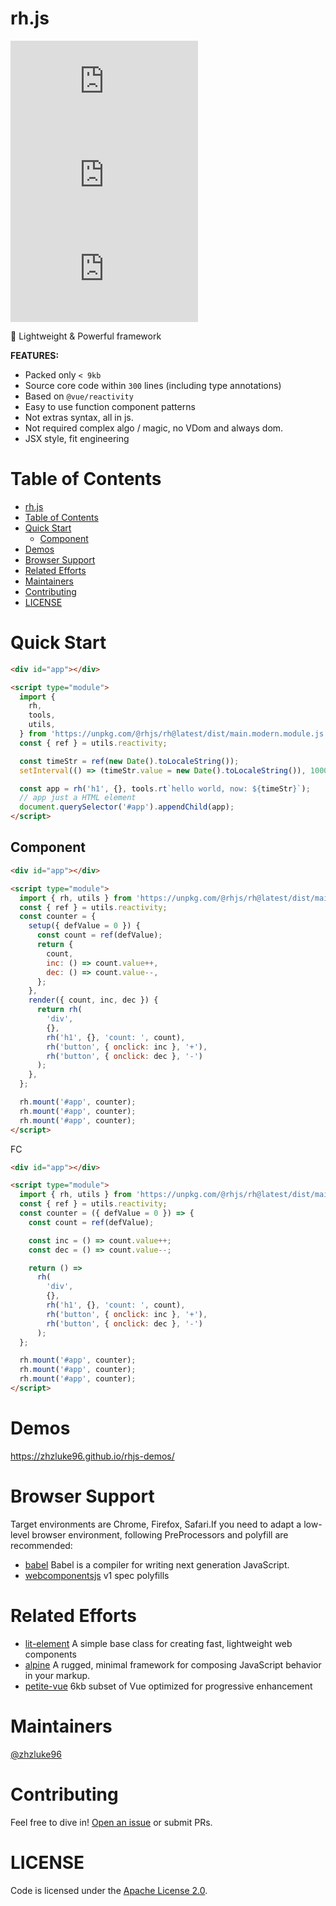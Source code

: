 # rh.js

[![size badge](https://img.shields.io/github/languages/code-size/zhzluke96/rh.js?label=size)](https://github.com/zhzLuke96/rh.js)
[![language](https://img.shields.io/github/languages/top/zhzluke96/rh.js)](https://github.com/zhzLuke96/rh.js)
[![version](https://img.shields.io/github/package-json/v/zhzluke96/rh.js)](https://github.com/zhzLuke96/rh.js)

🧩 Lightweight & Powerful framework

**FEATURES:**

- Packed only `< 9kb`
- Source core code within `300` lines (including type annotations)
- Based on `@vue/reactivity`
- Easy to use function component patterns
- Not extras syntax, all in js. 
- Not required complex algo / magic, no VDom and always dom.
- JSX style, fit engineering

# Table of Contents

- [rh.js](#rhjs)
- [Table of Contents](#table-of-contents)
- [Quick Start](#quick-start)
  - [Component](#component)
- [Demos](#demos)
- [Browser Support](#browser-support)
- [Related Efforts](#related-efforts)
- [Maintainers](#maintainers)
- [Contributing](#contributing)
- [LICENSE](#license)

<a name="quick-start"></a>

# Quick Start

```html
<div id="app"></div>

<script type="module">
  import {
    rh,
    tools,
    utils,
  } from 'https://unpkg.com/@rhjs/rh@latest/dist/main.modern.module.js';
  const { ref } = utils.reactivity;

  const timeStr = ref(new Date().toLocaleString());
  setInterval(() => (timeStr.value = new Date().toLocaleString()), 1000);

  const app = rh('h1', {}, tools.rt`hello world, now: ${timeStr}`);
  // app just a HTML element
  document.querySelector('#app').appendChild(app);
</script>
```

## Component

```html
<div id="app"></div>

<script type="module">
  import { rh, utils } from 'https://unpkg.com/@rhjs/rh@latest/dist/main.modern.module.js';
  const { ref } = utils.reactivity;
  const counter = {
    setup({ defValue = 0 }) {
      const count = ref(defValue);
      return {
        count,
        inc: () => count.value++,
        dec: () => count.value--,
      };
    },
    render({ count, inc, dec }) {
      return rh(
        'div',
        {},
        rh('h1', {}, 'count: ', count),
        rh('button', { onclick: inc }, '+'),
        rh('button', { onclick: dec }, '-')
      );
    },
  };

  rh.mount('#app', counter);
  rh.mount('#app', counter);
  rh.mount('#app', counter);
</script>
```

FC

```html
<div id="app"></div>

<script type="module">
  import { rh, utils } from 'https://unpkg.com/@rhjs/rh@latest/dist/main.modern.module.js';
  const { ref } = utils.reactivity;
  const counter = ({ defValue = 0 }) => {
    const count = ref(defValue);

    const inc = () => count.value++;
    const dec = () => count.value--;

    return () =>
      rh(
        'div',
        {},
        rh('h1', {}, 'count: ', count),
        rh('button', { onclick: inc }, '+'),
        rh('button', { onclick: dec }, '-')
      );
  };

  rh.mount('#app', counter);
  rh.mount('#app', counter);
  rh.mount('#app', counter);
</script>
```

# Demos
https://zhzluke96.github.io/rhjs-demos/

# Browser Support

Target environments are Chrome, Firefox, Safari.If you need to adapt a low-level browser environment, following PreProcessors and polyfill are recommended:

- [babel](https://github.com/babel/babel) Babel is a compiler for writing next generation JavaScript.
- [webcomponentsjs](https://github.com/webcomponents/polyfills/tree/master/packages/webcomponentsjs) v1 spec polyfills

# Related Efforts

- [lit-element](https://github.com/Polymer/lit-element) A simple base class for creating fast, lightweight web components
- [alpine](https://github.com/alpinejs/alpine) A rugged, minimal framework for composing JavaScript behavior in your markup.
- [petite-vue](https://github.com/vuejs/petite-vue) 6kb subset of Vue optimized for progressive enhancement

# Maintainers

[@zhzluke96](https://github.com/zhzLuke96)

# Contributing

Feel free to dive in! [Open an issue](https://github.com/zhzLuke96/rh.js/issues/new) or submit PRs.


# LICENSE

Code is licensed under the [Apache License 2.0](./LICENSE).

